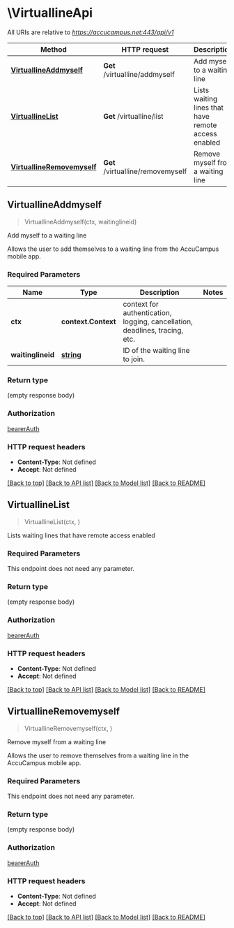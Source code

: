 # \VirtuallineApi

All URIs are relative to *https://accucampus.net:443/api/v1*

Method | HTTP request | Description
------------- | ------------- | -------------
[**VirtuallineAddmyself**](VirtuallineApi.md#VirtuallineAddmyself) | **Get** /virtualline/addmyself | Add myself to a waiting line
[**VirtuallineList**](VirtuallineApi.md#VirtuallineList) | **Get** /virtualline/list | Lists waiting lines that have remote access enabled
[**VirtuallineRemovemyself**](VirtuallineApi.md#VirtuallineRemovemyself) | **Get** /virtualline/removemyself | Remove myself from a waiting line



## VirtuallineAddmyself

> VirtuallineAddmyself(ctx, waitinglineid)

Add myself to a waiting line

Allows the user to add themselves to a waiting line from the AccuCampus mobile app.

### Required Parameters


Name | Type | Description  | Notes
------------- | ------------- | ------------- | -------------
**ctx** | **context.Context** | context for authentication, logging, cancellation, deadlines, tracing, etc.
**waitinglineid** | [**string**](.md)| ID of the waiting line to join. | 

### Return type

 (empty response body)

### Authorization

[bearerAuth](../README.md#bearerAuth)

### HTTP request headers

- **Content-Type**: Not defined
- **Accept**: Not defined

[[Back to top]](#) [[Back to API list]](../README.md#documentation-for-api-endpoints)
[[Back to Model list]](../README.md#documentation-for-models)
[[Back to README]](../README.md)


## VirtuallineList

> VirtuallineList(ctx, )

Lists waiting lines that have remote access enabled

### Required Parameters

This endpoint does not need any parameter.

### Return type

 (empty response body)

### Authorization

[bearerAuth](../README.md#bearerAuth)

### HTTP request headers

- **Content-Type**: Not defined
- **Accept**: Not defined

[[Back to top]](#) [[Back to API list]](../README.md#documentation-for-api-endpoints)
[[Back to Model list]](../README.md#documentation-for-models)
[[Back to README]](../README.md)


## VirtuallineRemovemyself

> VirtuallineRemovemyself(ctx, )

Remove myself from a waiting line

Allows the user to remove themselves from a waiting line in the AccuCampus mobile app.

### Required Parameters

This endpoint does not need any parameter.

### Return type

 (empty response body)

### Authorization

[bearerAuth](../README.md#bearerAuth)

### HTTP request headers

- **Content-Type**: Not defined
- **Accept**: Not defined

[[Back to top]](#) [[Back to API list]](../README.md#documentation-for-api-endpoints)
[[Back to Model list]](../README.md#documentation-for-models)
[[Back to README]](../README.md)

